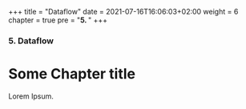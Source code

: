 +++
title = "Dataflow"
date = 2021-07-16T16:06:03+02:00
weight = 6
chapter = true
pre = "<b>5. </b>"
+++

### 5. Dataflow

# Some Chapter title

Lorem Ipsum.
